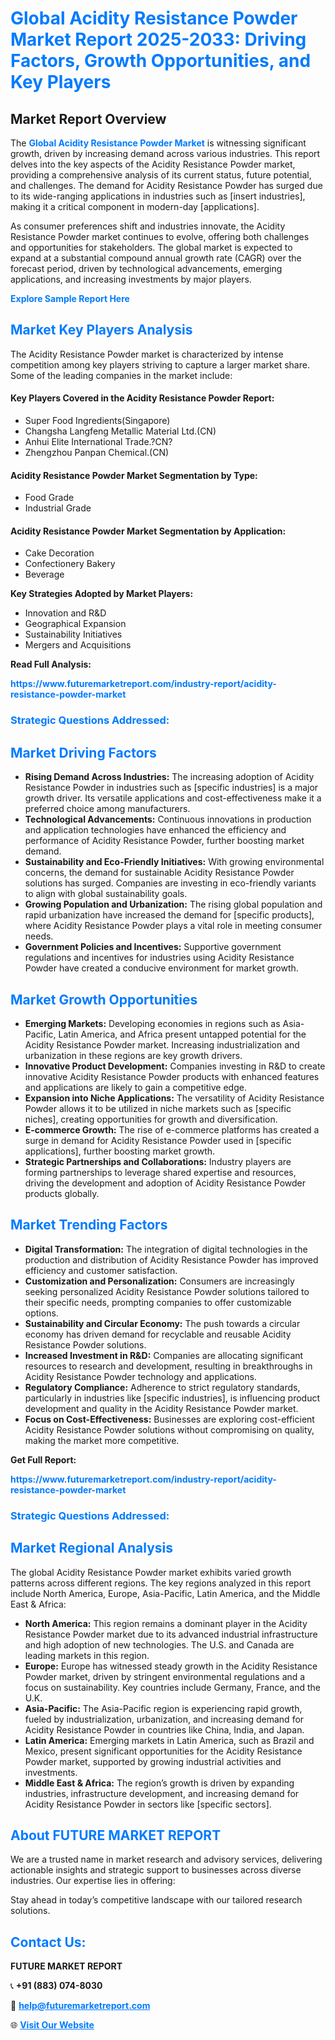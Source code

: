 <h1 style="color: #007BFF;">Global Acidity Resistance Powder Market Report 2025-2033: Driving Factors, Growth Opportunities, and Key Players</h1>

<section id="overview">
<h2>Market Report Overview</h2>
<p>The <a href="https://www.futuremarketreport.com/industry-report/acidity-resistance-powder-market" style="color: #007BFF; text-decoration: none;"><strong>Global Acidity Resistance Powder Market</strong></a> is witnessing significant growth, driven by increasing demand across various industries. This report delves into the key aspects of the Acidity Resistance Powder market, providing a comprehensive analysis of its current status, future potential, and challenges. The demand for Acidity Resistance Powder has surged due to its wide-ranging applications in industries such as [insert industries], making it a critical component in modern-day [applications].</p>
<p>As consumer preferences shift and industries innovate, the Acidity Resistance Powder market continues to evolve, offering both challenges and opportunities for stakeholders. The global market is expected to expand at a substantial compound annual growth rate (CAGR) over the forecast period, driven by technological advancements, emerging applications, and increasing investments by major players.</p>
</section>

<section id="overview">
<p><a href="https://www.futuremarketreport.com/request-sample/reportId=114710" style="color: #007BFF; text-decoration: none;"><strong>Explore Sample Report Here</strong></a></p>
</section>

<section id="key-players">
<h2 style="color: #007BFF;">Market Key Players Analysis</h2>
<p>The Acidity Resistance Powder market is characterized by intense competition among key players striving to capture a larger market share. Some of the leading companies in the market include:</p>
<h4>Key Players Covered in the Acidity Resistance Powder Report:</h4>
<ul><li>Super Food Ingredients(Singapore)</li><li>Changsha Langfeng Metallic Material Ltd.(CN)</li><li>Anhui Elite International Trade.?CN?</li><li>Zhengzhou Panpan Chemical.(CN)</li></ul>
<h4>Acidity Resistance Powder Market Segmentation by Type:</h4>
<ul><li>Food Grade</li><li>Industrial Grade</li></ul>

<h4>Acidity Resistance Powder Market Segmentation by Application:</h4>
<ul><li>Cake Decoration</li><li>Confectionery Bakery</li><li>Beverage</li></ul>
<p><strong>Key Strategies Adopted by Market Players:</strong></p>
<ul>
<li>Innovation and R&D</li>
<li>Geographical Expansion</li>
<li>Sustainability Initiatives</li>
<li>Mergers and Acquisitions</li>
</ul>
</section>

<section>
<p><strong>Read Full Analysis: </strong></p><a href="https://www.futuremarketreport.com/industry-report/acidity-resistance-powder-market" style="color: #007BFF; text-decoration: none;"><strong>https://www.futuremarketreport.com/industry-report/acidity-resistance-powder-market</strong></a>
<h3 style="color: #007BFF;">Strategic Questions Addressed:</h3>
</section>

<section id="driving-factors">
<h2 style="color: #007BFF;">Market Driving Factors</h2>
<ul>
<li><strong>Rising Demand Across Industries:</strong> The increasing adoption of Acidity Resistance Powder in industries such as [specific industries] is a major growth driver. Its versatile applications and cost-effectiveness make it a preferred choice among manufacturers.</li>
<li><strong>Technological Advancements:</strong> Continuous innovations in production and application technologies have enhanced the efficiency and performance of Acidity Resistance Powder, further boosting market demand.</li>
<li><strong>Sustainability and Eco-Friendly Initiatives:</strong> With growing environmental concerns, the demand for sustainable Acidity Resistance Powder solutions has surged. Companies are investing in eco-friendly variants to align with global sustainability goals.</li>
<li><strong>Growing Population and Urbanization:</strong> The rising global population and rapid urbanization have increased the demand for [specific products], where Acidity Resistance Powder plays a vital role in meeting consumer needs.</li>
<li><strong>Government Policies and Incentives:</strong> Supportive government regulations and incentives for industries using Acidity Resistance Powder have created a conducive environment for market growth.</li>
</ul>
</section>

<section id="growth-opportunities">
<h2 style="color: #007BFF;">Market Growth Opportunities</h2>
<ul>
<li><strong>Emerging Markets:</strong> Developing economies in regions such as Asia-Pacific, Latin America, and Africa present untapped potential for the Acidity Resistance Powder market. Increasing industrialization and urbanization in these regions are key growth drivers.</li>
<li><strong>Innovative Product Development:</strong> Companies investing in R&D to create innovative Acidity Resistance Powder products with enhanced features and applications are likely to gain a competitive edge.</li>
<li><strong>Expansion into Niche Applications:</strong> The versatility of Acidity Resistance Powder allows it to be utilized in niche markets such as [specific niches], creating opportunities for growth and diversification.</li>
<li><strong>E-commerce Growth:</strong> The rise of e-commerce platforms has created a surge in demand for Acidity Resistance Powder used in [specific applications], further boosting market growth.</li>
<li><strong>Strategic Partnerships and Collaborations:</strong> Industry players are forming partnerships to leverage shared expertise and resources, driving the development and adoption of Acidity Resistance Powder products globally.</li>
</ul>
</section>

<section id="trending-factors">
<h2 style="color: #007BFF;">Market Trending Factors</h2>
<ul>
<li><strong>Digital Transformation:</strong> The integration of digital technologies in the production and distribution of Acidity Resistance Powder has improved efficiency and customer satisfaction.</li>
<li><strong>Customization and Personalization:</strong> Consumers are increasingly seeking personalized Acidity Resistance Powder solutions tailored to their specific needs, prompting companies to offer customizable options.</li>
<li><strong>Sustainability and Circular Economy:</strong> The push towards a circular economy has driven demand for recyclable and reusable Acidity Resistance Powder solutions.</li>
<li><strong>Increased Investment in R&D:</strong> Companies are allocating significant resources to research and development, resulting in breakthroughs in Acidity Resistance Powder technology and applications.</li>
<li><strong>Regulatory Compliance:</strong> Adherence to strict regulatory standards, particularly in industries like [specific industries], is influencing product development and quality in the Acidity Resistance Powder market.</li>
<li><strong>Focus on Cost-Effectiveness:</strong> Businesses are exploring cost-efficient Acidity Resistance Powder solutions without compromising on quality, making the market more competitive.</li>
</ul>
</section>

<section>
<p><strong>Get Full Report: </strong></p><a href="https://www.futuremarketreport.com/industry-report/acidity-resistance-powder-market" style="color: #007BFF; text-decoration: none;"><strong>https://www.futuremarketreport.com/industry-report/acidity-resistance-powder-market</strong></a>
<h3 style="color: #007BFF;">Strategic Questions Addressed:</h3>
</section>


<section id="regional-analysis">
<h2 style="color: #007BFF;">Market Regional Analysis</h2>
<p>The global Acidity Resistance Powder market exhibits varied growth patterns across different regions. The key regions analyzed in this report include North America, Europe, Asia-Pacific, Latin America, and the Middle East & Africa:</p>
<ul>
<li><strong>North America:</strong> This region remains a dominant player in the Acidity Resistance Powder market due to its advanced industrial infrastructure and high adoption of new technologies. The U.S. and Canada are leading markets in this region.</li>
<li><strong>Europe:</strong> Europe has witnessed steady growth in the Acidity Resistance Powder market, driven by stringent environmental regulations and a focus on sustainability. Key countries include Germany, France, and the U.K.</li>
<li><strong>Asia-Pacific:</strong> The Asia-Pacific region is experiencing rapid growth, fueled by industrialization, urbanization, and increasing demand for Acidity Resistance Powder in countries like China, India, and Japan.</li>
<li><strong>Latin America:</strong> Emerging markets in Latin America, such as Brazil and Mexico, present significant opportunities for the Acidity Resistance Powder market, supported by growing industrial activities and investments.</li>
<li><strong>Middle East & Africa:</strong> The region’s growth is driven by expanding industries, infrastructure development, and increasing demand for Acidity Resistance Powder in sectors like [specific sectors].</li>
</ul>
</section>

<footer>
<h2 style="color: #007BFF;">About FUTURE MARKET REPORT</h2>
<p>We are a trusted name in market research and advisory services, delivering actionable insights and strategic support to businesses across diverse industries. Our expertise lies in offering:</p>

<p>Stay ahead in today’s competitive landscape with our tailored research solutions.</p>

<h2 style="color: #007BFF;">Contact Us:</h2>
<p><strong>FUTURE MARKET REPORT</strong></p>
<p>📞 <strong>+91 (883) 074-8030</strong></p>
<p>📧 <strong><a href="mailto:help@futuremarketreport.com" style="color: #007BFF;">help@futuremarketreport.com</a></strong></p>
<p>🌐 <strong><a href="https://www.futuremarketreport.com/" style="color: #007BFF;">Visit Our Website</a></strong></p>
</footer>